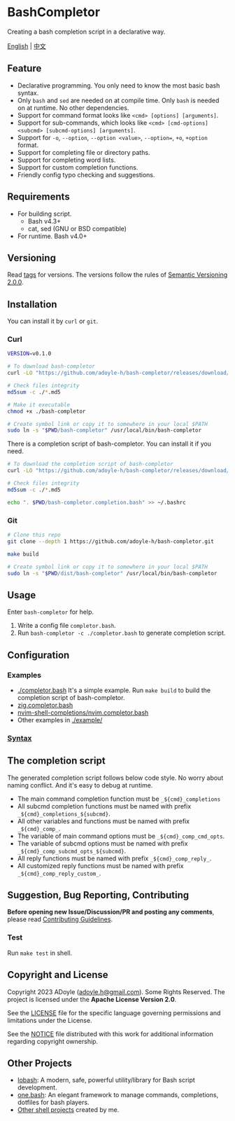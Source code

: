 # BashCompletor

Creating a bash completion script in a declarative way.

[English](./README.md) | [中文](./README.zh.md)

## Feature

- Declarative programming. You only need to know the most basic bash syntax.
- Only `bash` and `sed` are needed on at compile time. Only `bash` is needed on at runtime. No other dependencies.
- Support for command format looks like `<cmd> [options] [arguments]`.
- Support for sub-commands, which looks like `<cmd> [cmd-options] <subcmd> [subcmd-options] [arguments]`.
- Support for `-o`, `--option`, `--option <value>`, `--option=`, `+o`, `+option` format.
- Support for completing file or directory paths.
- Support for completing word lists.
- Support for custom completion functions.
- Friendly config typo checking and suggestions.

## Requirements

- For building script.
  - Bash v4.3+
  - cat, sed (GNU or BSD compatible)
- For runtime. Bash v4.0+

## Versioning

Read [tags][] for versions.
The versions follow the rules of [Semantic Versioning 2.0.0](http://semver.org/spec/v2.0.0.html).

## Installation

You can install it by `curl` or `git`.

### Curl

```sh
VERSION=v0.1.0

# To download bash-completor
curl -LO "https://github.com/adoyle-h/bash-completor/releases/download/$VERSION/bash-completor{,.md5}"

# Check files integrity
md5sum -c ./*.md5

# Make it executable
chmod +x ./bash-completor

# Create symbol link or copy it to somewhere in your local $PATH
sudo ln -s "$PWD/bash-completor" /usr/local/bin/bash-completor
```

There is a completion script of bash-completor. You can install it if you need.

```sh
# To download the completion script of bash-completor
curl -LO "https://github.com/adoyle-h/bash-completor/releases/download/$VERSION/bash-completor.completion.bash{,.md5}"

# Check files integrity
md5sum -c ./*.md5

echo ". $PWD/bash-completor.completion.bash" >> ~/.bashrc
```

### Git

```sh
# Clone this repo
git clone --depth 1 https://github.com/adoyle-h/bash-completor.git

make build

# Create symbol link or copy it to somewhere in your local $PATH
sudo ln -s "$PWD/dist/bash-completor" /usr/local/bin/bash-completor
```

## Usage

Enter `bash-completor` for help.

1. Write a config file `completor.bash`.
2. Run `bash-completor -c ./completor.bash` to generate completion script.

## Configuration

### Examples

- [./completor.bash](./completor.bash) It's a simple example. Run `make build` to build the completion script of bash-completor.
- [zig.completor.bash](https://github.com/ziglang/shell-completions/blob/master/zig.completor.bash)
- [nvim-shell-completions/nvim.completor.bash](https://github.com/adoyle-h/nvim-shell-completions/blob/master/nvim.completor.bash)
- Other examples in [./example/](./example/)

### [Syntax](./docs/syntax.md)

## The completion script

The generated completion script follows below code style. No worry about naming conflict.
And it's easy to debug at runtime.

- The main command completion function must be `_${cmd}_completions`
- All subcmd completion functions must be named with prefix `_${cmd}_completions_${subcmd}`.
- All other variables and functions must be named with prefix `_${cmd}_comp_`.
- The variable of main command options must be `_${cmd}_comp_cmd_opts`.
- The variable of subcmd options must be named with prefix `_${cmd}_comp_subcmd_opts_${subcmd}`.
- All reply functions must be named with prefix `_${cmd}_comp_reply_`.
- All customized reply functions must be named with prefix `_${cmd}_comp_reply_custom_`.

## Suggestion, Bug Reporting, Contributing

**Before opening new Issue/Discussion/PR and posting any comments**, please read [Contributing Guidelines](https://gcg.adoyle.me/CONTRIBUTING).

### Test

Run `make test` in shell.

## Copyright and License

Copyright 2023 ADoyle (adoyle.h@gmail.com). Some Rights Reserved.
The project is licensed under the **Apache License Version 2.0**.

See the [LICENSE][] file for the specific language governing permissions and limitations under the License.

See the [NOTICE][] file distributed with this work for additional information regarding copyright ownership.

## Other Projects

- [lobash](https://github.com/adoyle-h/lobash): A modern, safe, powerful utility/library for Bash script development.
- [one.bash](https://github.com/one-bash/one.bash): An elegant framework to manage commands, completions, dotfiles for bash players.
- [Other shell projects](https://github.com/adoyle-h?tab=repositories&q=&type=source&language=shell&sort=stargazers) created by me.


<!-- links -->

[tags]: https://github.com/adoyle-h/bash-completor/tags
[LICENSE]: ./LICENSE
[NOTICE]: ./NOTICE
